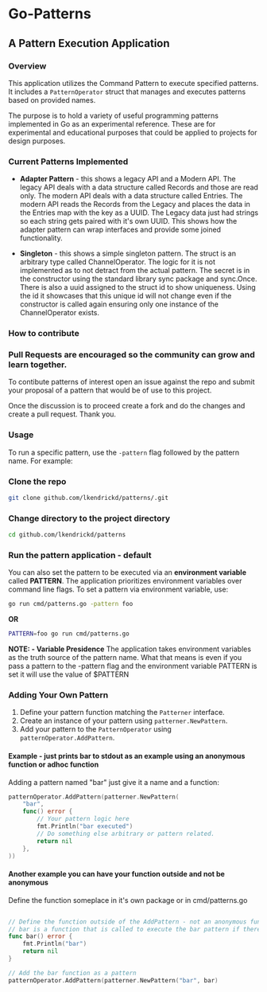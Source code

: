 # Go-Patterns

## A Pattern Execution Application

### Overview
This application utilizes the Command Pattern to execute specified patterns. It includes a `PatternOperator` struct that manages and executes patterns based on provided names.

The purpose is to hold a variety of useful programming patterns implemented in Go as an experimental reference. These are for experimental and educational purposes that could be applied to projects for design purposes.

### Current Patterns Implemented
- **Adapter Pattern** - this shows a legacy API and a Modern API.  The legacy API deals with a data structure called Records and those are read only.  The modern API deals with a data structure called Entries.  The modern API reads the Records from the Legacy and places the data in the Entries map with the key as a UUID.  The Legacy data just had strings so each string gets paired with it's own UUID.  This shows how the adapter pattern can wrap interfaces and provide some joined functionality.

- **Singleton** - this shows a simple singleton pattern. The struct is an arbitrary type called ChannelOperator. The logic for it is not implemented as to not detract from the actual pattern. The secret is in the constructor using the standard library sync package and sync.Once. There is also a uuid assigned to the struct id to show uniqueness. Using the id it showcases that this unique id will not change even if the constructor is called again ensuring only one instance of the ChannelOperator exists.

### How to contribute
### Pull Requests are encouraged so the community can grow and learn together.

To contibute patterns of interest open an issue against the repo and submit your
proposal of a pattern that would be of use to this project.

Once the discussion is to proceed create a fork and do the changes and create a pull request.  Thank you.


### Usage
To run a specific pattern, use the `-pattern` flag followed by the pattern name. For example:

### Clone the repo

```sh
git clone github.com/lkendrickd/patterns/.git
```

### Change directory to the project directory
```sh
cd github.com/lkendrickd/patterns
```

### Run the pattern application - default

You can also set the pattern to be executed via an **environment variable** called **PATTERN**. The application prioritizes environment variables over command line flags. To set a pattern via environment variable, use:

```sh
go run cmd/patterns.go -pattern foo
```
**OR**

```sh
PATTERN=foo go run cmd/patterns.go
```

**NOTE: - Variable Presidence**
The application takes environment variables as the truth source of the pattern name.
What that means is even if you pass a pattern to the -pattern flag and the environment variable PATTERN
is set it will use the value of $PATTERN



### Adding Your Own Pattern
1. Define your pattern function matching the `Patterner` interface.
2. Create an instance of your pattern using `patterner.NewPattern`.
3. Add your pattern to the `PatternOperator` using `patternOperator.AddPattern`.

#### Example - just prints bar to stdout as an example using an anonymous function or adhoc function
Adding a pattern named "bar" just give it a name and a function:
```go
patternOperator.AddPattern(patterner.NewPattern(
    "bar",
    func() error {
        // Your pattern logic here
        fmt.Println("bar executed")
        // Do something else arbitrary or pattern related.
        return nil
    },
))
```

#### Another example you can have your function outside and not be anonymous

Define the function someplace in it's own package or in cmd/patterns.go

```go

// Define the function outside of the AddPattern - not an anonymous function
// bar is a function that is called to execute the bar pattern if there was one
func bar() error {
	fmt.Println("bar")
	return nil
}

// Add the bar function as a pattern
patternOperator.AddPattern(patterner.NewPattern("bar", bar)

```
